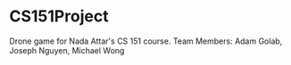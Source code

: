 # CS151Project
Drone game for Nada Attar's CS 151 course. Team Members: Adam Golab, Joseph Nguyen, Michael Wong
